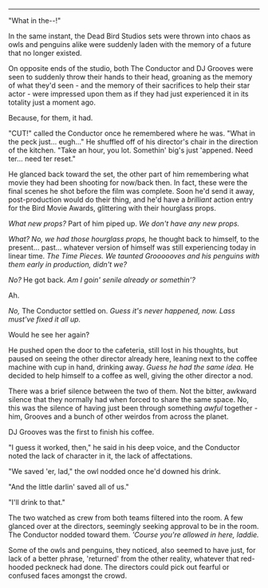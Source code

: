 ----

"What in the--!"

In the same instant, the Dead Bird Studios sets were thrown into chaos as owls and penguins alike were suddenly laden with the memory of a future that no longer existed.

On opposite ends of the studio, both The Conductor and DJ Grooves were seen to suddenly throw their hands to their head, groaning as the memory of what they'd seen - and the memory of their sacrifices to help their star actor - were impressed upon them as if they had just experienced it in its totality just a moment ago.

Because, for them, it had.

"CUT!" called the Conductor once he remembered where he was. "What in the peck just... eugh..." He shuffled off of his director's chair in the direction of the kitchen. "Take an hour, you lot. Somethin' big's just 'appened. Need ter... need ter reset."

He glanced back toward the set, the other part of him remembering what movie they had been shooting for now/back then. In fact, these were the final scenes he shot before the film was complete. Soon he'd send it away, post-production would do their thing, and he'd have a *brilliant* action entry for the Bird Movie Awards, glittering with their hourglass props.

*What new props?* Part of him piped up. *We don't have any new props.*

*What? No, we had those hourglass props,* he thought back to himself, to the present... past... whatever version of himself was still experiencing today in linear time. *The Time Pieces. We taunted Groooooves and his penguins with them early in production, didn't we?*

*No?* He got back. *Am I goin' senile already or somethin'?*

Ah.

*No,* The Conductor settled on. *Guess it's never happened, now. Lass must've fixed it all up.*

Would he see her again?

He pushed open the door to the cafeteria, still lost in his thoughts, but paused on seeing the other director already here, leaning next to the coffee machine with cup in hand, drinking away. *Guess he had the same idea.* He decided to help himself to a coffee as well, giving the other director a nod.

There was a brief silence between the two of them. Not the bitter, awkward silence that they normally had when forced to share the same space. No, this was the silence of having just been through something *awful* together - him, Grooves and a bunch of other weirdos from across the planet.

DJ Grooves was the first to finish his coffee.

"I guess it worked, then," he said in his deep voice, and the Conductor noted the lack of character in it, the lack of affectations.

"We saved 'er, lad," the owl nodded once he'd downed his drink.

"And the little darlin' saved all of us."

"I'll drink to that."

The two watched as crew from both teams filtered into the room. A few glanced over at the directors, seemingly seeking approval to be in the room. The Conductor nodded toward them. *'Course you're allowed in here, laddie.*

Some of the owls and penguins, they noticed, also seemed to have just, for lack of a better phrase, 'returned' from the other reality, whatever that red-hooded peckneck had done. The directors could pick out fearful or confused faces amongst the crowd.